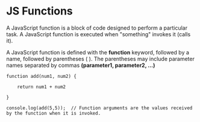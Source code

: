 # JS Functions
A JavaScript function is a block of code designed to perform a particular task. A JavaScript function is executed when "something" invokes it (calls it).

A JavaScript function is defined with the **function** keyword, followed by a name, followed by parentheses ( ). The parentheses may include parameter names separated by commas **(parameter1, parameter2, ...)**

    function add(num1, num2) {
        
        return num1 + num2

    }

    console.log(add(5,5));  // Function arguments are the values received by the function when it is invoked.



